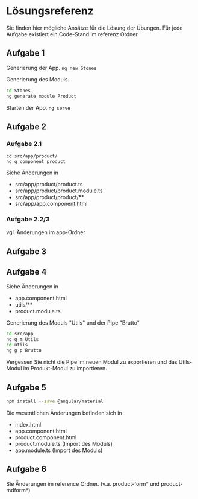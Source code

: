 # Lösungsreferenz

Sie finden hier mögliche Ansätze für die Lösung der Übungen.
Für jede Aufgabe existiert ein Code-Stand im referenz Ordner.

## Aufgabe 1

Generierung der App.
`ng new Stones` 

Generierung des Moduls.
```bash
cd Stones
ng generate module Product
```

Starten der App.
`ng serve`

## Aufgabe 2

### Aufgabe 2.1

```
cd src/app/product/
ng g component product
```

Siehe Änderungen in 
- src/app/product/product.ts
- src/app/product/product.module.ts
- src/app/product/product/**
- src/app/app.component.html


### Aufgabe 2.2/3

vgl. Änderungen im app-Ordner

## Aufgabe 3



## Aufgabe 4

Siehe Änderungen in
- app.component.html
- utils/**
- product.module.ts

Generierung des Moduls "Utils" und der Pipe "Brutto"

```bash
cd src/app
ng g m Utils
cd utils
ng g p Brutto
```

Vergessen Sie nicht die Pipe im neuen Modul zu exportieren und das Utils-Modul im Produkt-Modul zu importieren.

## Aufgabe 5

```bash
npm install --save @angular/material
```

Die wesentlichen Änderungen befinden sich in 
- index.html
- app.component.html
- product.component.html
- product.module.ts (Import des Moduls)
- app.module.ts (Import des Moduls)

## Aufgabe 6

Sie Änderungen im reference Ordner. (v.a. product-form* und product-mdform*)

